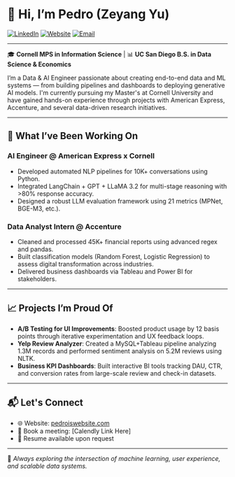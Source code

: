 # 👋 Hi, I’m Pedro (Zeyang Yu)

[![LinkedIn](https://img.shields.io/badge/LinkedIn-blue?style=flat&logo=linkedin)](https://www.linkedin.com/in/pedroisme)
[![Website](https://img.shields.io/badge/Website-000000?style=flat&logo=About.me)](https://pedroiswebsite.com)
[![Email](https://img.shields.io/badge/Email-zy475@cornell.edu-red?style=flat&logo=gmail)](mailto:zy475@cornell.edu)

---

🎓 **Cornell MPS in Information Science** | 📊 **UC San Diego B.S. in Data Science & Economics**

I’m a Data & AI Engineer passionate about creating end-to-end data and ML systems — from building pipelines and dashboards to deploying generative AI models. I'm currently pursuing my Master's at Cornell University and have gained hands-on experience through projects with American Express, Accenture, and several data-driven research initiatives.

---

## 🧠 What I’ve Been Working On

### AI Engineer @ American Express x Cornell
- Developed automated NLP pipelines for 10K+ conversations using Python.
- Integrated LangChain + GPT + LLaMA 3.2 for multi-stage reasoning with >80% response accuracy.
- Designed a robust LLM evaluation framework using 21 metrics (MPNet, BGE-M3, etc.).

### Data Analyst Intern @ Accenture
- Cleaned and processed 45K+ financial reports using advanced regex and pandas.
- Built classification models (Random Forest, Logistic Regression) to assess digital transformation across industries.
- Delivered business dashboards via Tableau and Power BI for stakeholders.

---

## 📈 Projects I’m Proud Of

- **A/B Testing for UI Improvements**: Boosted product usage by 12 basis points through iterative experimentation and UX feedback loops.
- **Yelp Review Analyzer**: Created a MySQL+Tableau pipeline analyzing 1.3M records and performed sentiment analysis on 5.2M reviews using NLTK.
- **Business KPI Dashboards**: Built interactive BI tools tracking DAU, CTR, and conversion rates from large-scale review and check-in datasets.

---

## 📬 Let's Connect

- 🌐 Website: [pedroiswebsite.com](https://pedroiswebsite.com)
- 📅 Book a meeting: [Calendly Link Here]
- 💼 Resume available upon request

---

🚀 *Always exploring the intersection of machine learning, user experience, and scalable data systems.*
